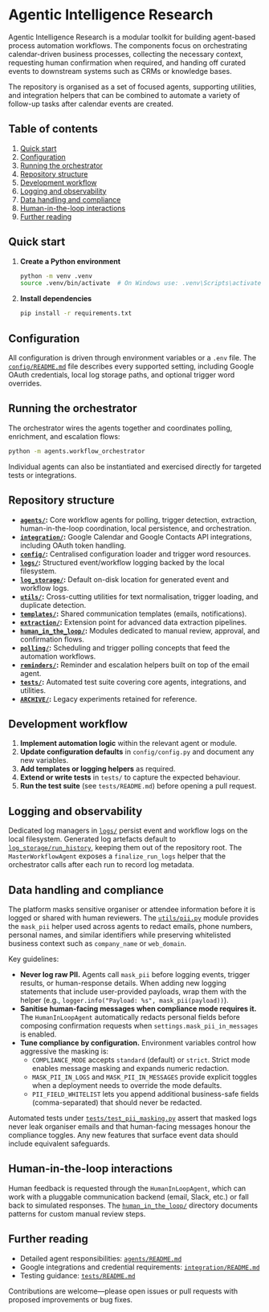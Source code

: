 # Agentic Intelligence Research

Agentic Intelligence Research is a modular toolkit for building agent-based process automation workflows. The components focus on orchestrating calendar-driven business processes, collecting the necessary context, requesting human confirmation when required, and handing off curated events to downstream systems such as CRMs or knowledge bases.

The repository is organised as a set of focused agents, supporting utilities, and integration helpers that can be combined to automate a variety of follow-up tasks after calendar events are created.

## Table of contents

1. [Quick start](#quick-start)
2. [Configuration](#configuration)
3. [Running the orchestrator](#running-the-orchestrator)
4. [Repository structure](#repository-structure)
5. [Development workflow](#development-workflow)
6. [Logging and observability](#logging-and-observability)
7. [Data handling and compliance](#data-handling-and-compliance)
8. [Human-in-the-loop interactions](#human-in-the-loop-interactions)
9. [Further reading](#further-reading)

## Quick start

1. **Create a Python environment**
   ```bash
   python -m venv .venv
   source .venv/bin/activate  # On Windows use: .venv\Scripts\activate
   ```

2. **Install dependencies**
   ```bash
   pip install -r requirements.txt
   ```

## Configuration

All configuration is driven through environment variables or a `.env` file. The [`config/README.md`](config/README.md) file describes every supported setting, including Google OAuth credentials, local log storage paths, and optional trigger word overrides.

## Running the orchestrator

The orchestrator wires the agents together and coordinates polling, enrichment, and escalation flows:

```bash
python -m agents.workflow_orchestrator
```

Individual agents can also be instantiated and exercised directly for targeted tests or integrations.

## Repository structure

- **[`agents/`](agents/README.md):** Core workflow agents for polling, trigger detection, extraction, human-in-the-loop coordination, local persistence, and orchestration.
- **[`integration/`](integration/README.md):** Google Calendar and Google Contacts API integrations, including OAuth token handling.
- **[`config/`](config/README.md):** Centralised configuration loader and trigger word resources.
- **[`logs/`](logs/README.md):** Structured event/workflow logging backed by the local filesystem.
- **[`log_storage/`](log_storage/README.md):** Default on-disk location for generated event and workflow logs.
- **[`utils/`](utils/README.md):** Cross-cutting utilities for text normalisation, trigger loading, and duplicate detection.
- **[`templates/`](templates/README.md):** Shared communication templates (emails, notifications).
- **[`extraction/`](extraction/README.md):** Extension point for advanced data extraction pipelines.
- **[`human_in_the_loop/`](human_in_the_loop/README.md):** Modules dedicated to manual review, approval, and confirmation flows.
- **[`polling/`](polling/README.md):** Scheduling and trigger polling concepts that feed the automation workflows.
- **[`reminders/`](reminders/README.md):** Reminder and escalation helpers built on top of the email agent.
- **[`tests/`](tests/README.md):** Automated test suite covering core agents, integrations, and utilities.
- **[`ARCHIVE/`](ARCHIVE/Readme.md):** Legacy experiments retained for reference.

## Development workflow

1. **Implement automation logic** within the relevant agent or module.
2. **Update configuration defaults** in `config/config.py` and document any new variables.
3. **Add templates or logging helpers** as required.
4. **Extend or write tests** in `tests/` to capture the expected behaviour.
5. **Run the test suite** (see `tests/README.md`) before opening a pull request.

## Logging and observability

Dedicated log managers in [`logs/`](logs/README.md) persist event and workflow logs on the local filesystem. Generated log artefacts default to [`log_storage/run_history`](log_storage/README.md), keeping them out of the repository root. The `MasterWorkflowAgent` exposes a `finalize_run_logs` helper that the orchestrator calls after each run to record log metadata.

## Data handling and compliance

The platform masks sensitive organiser or attendee information before it is logged or shared with human reviewers. The [`utils/pii.py`](utils/pii.py) module provides the `mask_pii` helper used across agents to redact emails, phone numbers, personal names, and similar identifiers while preserving whitelisted business context such as `company_name` or `web_domain`.

Key guidelines:

- **Never log raw PII.** Agents call `mask_pii` before logging events, trigger results, or human-response details. When adding new logging statements that include user-provided payloads, wrap them with the helper (e.g., `logger.info("Payload: %s", mask_pii(payload))`).
- **Sanitise human-facing messages when compliance mode requires it.** The `HumanInLoopAgent` automatically redacts personal fields before composing confirmation requests when `settings.mask_pii_in_messages` is enabled.
- **Tune compliance by configuration.** Environment variables control how aggressive the masking is:
  - `COMPLIANCE_MODE` accepts `standard` (default) or `strict`. Strict mode enables message masking and expands numeric redaction.
  - `MASK_PII_IN_LOGS` and `MASK_PII_IN_MESSAGES` provide explicit toggles when a deployment needs to override the mode defaults.
  - `PII_FIELD_WHITELIST` lets you append additional business-safe fields (comma-separated) that should never be redacted.

Automated tests under [`tests/test_pii_masking.py`](tests/test_pii_masking.py) assert that masked logs never leak organiser emails and that human-facing messages honour the compliance toggles. Any new features that surface event data should include equivalent safeguards.

## Human-in-the-loop interactions

Human feedback is requested through the `HumanInLoopAgent`, which can work with a pluggable communication backend (email, Slack, etc.) or fall back to simulated responses. The [`human_in_the_loop/`](human_in_the_loop/README.md) directory documents patterns for custom manual review steps.

## Further reading

- Detailed agent responsibilities: [`agents/README.md`](agents/README.md)
- Google integrations and credential requirements: [`integration/README.md`](integration/README.md)
- Testing guidance: [`tests/README.md`](tests/README.md)

Contributions are welcome—please open issues or pull requests with proposed improvements or bug fixes.
